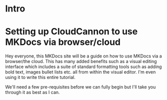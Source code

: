# Intro

  # Setting up CloudCannon to use MKDocs via browser/cloud

Hey everyone, this MKDocs site will be a guide on how to use MKDocs via a browser/the cloud. This has many added benefits such as a visual editing interface which includes a suite of standard formatting tools such as adding bold text, images bullet lists etc. all from within the visual editor. I'm even using it to write this entire tutorial.

We'll need a few pre-requisites before we can fully begin but I'll take you through it as best as I can.